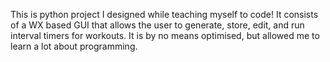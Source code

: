 This is python project I designed while teaching myself to code! It consists of a WX based GUI that allows the user to generate, store, edit, and run interval timers for workouts. It is by no means optimised, but allowed me to learn a lot about programming.
